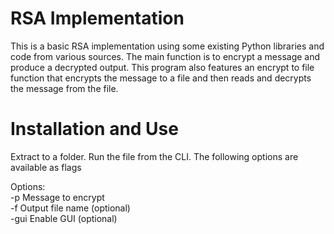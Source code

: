# RSA Implementation

This is a basic RSA implementation using some existing Python libraries and code from various sources. The main function is to encrypt a message and produce a decrypted output. This program also features an encrypt to file function that encrypts the message to a file and then reads and decrypts the message from the file. 

# Installation and Use

Extract to a folder. Run the file from the CLI. The following options are available as flags

Options:  
-p   Message to encrypt  
-f   Output file name (optional)  
-gui Enable GUI (optional)  


